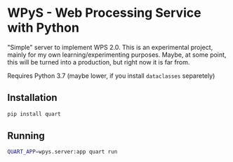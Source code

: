 # WPyS - Web Processing Service with Python

"Simple" server to implement WPS 2.0. This is an experimental project, mainly
for my own learning/experimenting purposes. Maybe, at some point, this will
be turned into a production, but right now it is far from.

Requires Python 3.7 (maybe lower, if you install `dataclasses` separetely)

## Installation

```bash
pip install quart
```

## Running

```bash
QUART_APP=wpys.server:app quart run
```
